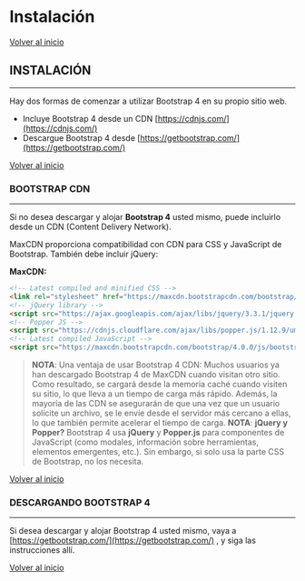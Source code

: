 # Instalación

[Volver al inicio](#-Instalación)

## INSTALACIÓN

---------------------------------------------------------------------------

Hay dos formas de comenzar a utilizar Bootstrap 4 en su propio sitio web.
* Incluye Bootstrap 4 desde un CDN [https://cdnjs.com/](https://cdnjs.com/)
* Descargue Bootstrap 4 desde [https://getbootstrap.com/](https://getbootstrap.com/)

[Volver al inicio](#-Instalación)

### BOOTSTRAP CDN

---------------------------------------------------------------------------

Si no desea descargar y alojar **Bootstrap 4** usted mismo, puede incluirlo desde un CDN (Content Delivery Network).

MaxCDN proporciona compatibilidad con CDN para CSS y JavaScript de Bootstrap. También debe incluir jQuery:

**MaxCDN:**
```html
<!-- Latest compiled and minified CSS -->
<link rel="stylesheet" href="https://maxcdn.bootstrapcdn.com/bootstrap/4.0.0/css/bootstrap.min.css">
<!-- jQuery library -->
<script src="https://ajax.googleapis.com/ajax/libs/jquery/3.3.1/jquery.min.js"></script>
<!-- Popper JS -->
<script src="https://cdnjs.cloudflare.com/ajax/libs/popper.js/1.12.9/umd/popper.min.js"></script>
<!-- Latest compiled JavaScript -->
<script src="https://maxcdn.bootstrapcdn.com/bootstrap/4.0.0/js/bootstrap.min.js"></script>
```

> **NOTA**: Una ventaja de usar Bootstrap 4 CDN: Muchos usuarios ya han descargado Bootstrap 4 de MaxCDN cuando visitan otro sitio. Como resultado, se cargará desde la memoria caché cuando visiten su sitio, lo que lleva a un tiempo de carga más rápido. Además, la mayoría de las CDN se asegurarán de que una vez que un usuario solicite un archivo, se le envíe desde el servidor más cercano a ellas, lo que también permite acelerar el tiempo de carga. 
> **NOTA**: **jQuery y Popper?** Bootstrap 4 usa **jQuery** y **Popper.js** para componentes de JavaScript (como modales, información sobre herramientas, elementos emergentes, etc.). Sin embargo, si solo usa la parte CSS de Bootstrap, no los necesita.

[Volver al inicio](#-Instalación)

### DESCARGANDO BOOTSTRAP 4

---------------------------------------------------------------------------

Si desea descargar y alojar Bootstrap 4 usted mismo, vaya a [https://getbootstrap.com/](https://getbootstrap.com/) , y siga las instrucciones allí.

[Volver al inicio](#-Instalación)